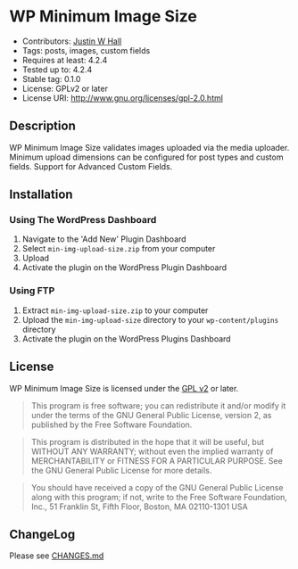 # WP Minimum Image Size

* Contributors: [Justin W Hall](http://tommcfarlin.com/)
* Tags: posts, images, custom fields
* Requires at least: 4.2.4
* Tested up to: 4.2.4
* Stable tag: 0.1.0
* License: GPLv2 or later
* License URI: http://www.gnu.org/licenses/gpl-2.0.html



## Description

WP Minimum Image Size validates images uploaded via the media uploader. Minimum upload dimensions can be configured for post types and custom fields. Support for Advanced Custom Fields.

## Installation

### Using The WordPress Dashboard

1. Navigate to the 'Add New' Plugin Dashboard
2. Select `min-img-upload-size.zip` from your computer
3. Upload
4. Activate the plugin on the WordPress Plugin Dashboard

### Using FTP

1. Extract `min-img-upload-size.zip` to your computer
2. Upload the `min-img-upload-size` directory to your `wp-content/plugins` directory
3. Activate the plugin on the WordPress Plugins Dashboard

## License

WP Minimum Image Size is licensed under the [GPL v2](LICENSE.txt) or later.

> This program is free software; you can redistribute it and/or modify
it under the terms of the GNU General Public License, version 2, as
published by the Free Software Foundation.

> This program is distributed in the hope that it will be useful,
but WITHOUT ANY WARRANTY; without even the implied warranty of
MERCHANTABILITY or FITNESS FOR A PARTICULAR PURPOSE.  See the
GNU General Public License for more details.

> You should have received a copy of the GNU General Public License
along with this program; if not, write to the Free Software
Foundation, Inc., 51 Franklin St, Fifth Floor, Boston, MA  02110-1301  USA

## ChangeLog

Please see [CHANGES.md](CHANGES.md)